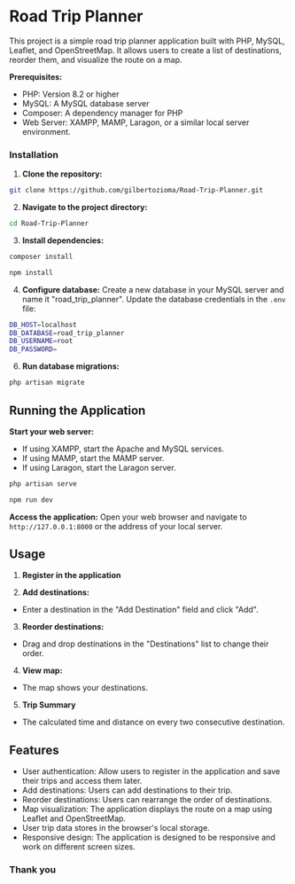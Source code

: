 # Road Trip Planner
This project is a simple road trip planner application built with PHP, MySQL, Leaflet, and OpenStreetMap. It allows users to create a list of destinations, reorder them, and visualize the route on a map.

**Prerequisites:**
- PHP: Version 8.2 or higher
- MySQL: A MySQL database server
- Composer: A dependency manager for PHP
- Web Server: XAMPP, MAMP, Laragon, or a similar local server environment.


### Installation
1. **Clone the repository:**
```bash
git clone https://github.com/gilbertozioma/Road-Trip-Planner.git
```

2. **Navigate to the project directory:**
```bash
cd Road-Trip-Planner
```

3. **Install dependencies:**
```bash
composer install
```
```bash
npm install
```
4. **Configure database:**
Create a new database in your MySQL server and name it "road_trip_planner".
Update the database credentials in the `.env` file:
```bash
DB_HOST=localhost
DB_DATABASE=road_trip_planner
DB_USERNAME=root
DB_PASSWORD=
```

6. **Run database migrations:**
```bash
php artisan migrate
```

## Running the Application

**Start your web server:**
- If using XAMPP, start the Apache and MySQL services.
- If using MAMP, start the MAMP server.
- If using Laragon, start the Laragon server.
```bash
php artisan serve
```
```bash
npm run dev
```

**Access the application:**
Open your web browser and navigate to `http://127.0.0.1:8000` or the address of your local server.

## Usage
1. **Register in the application**

2. **Add destinations:**
- Enter a destination in the "Add Destination" field and click "Add".

3. **Reorder destinations:**
- Drag and drop destinations in the "Destinations" list to change their order.

4. **View map:**
- The map shows your destinations.

5. **Trip Summary**
- The calculated time and distance on every two consecutive destination.


## Features
- User authentication: Allow users to register in the application and save their trips and access them later.
- Add destinations: Users can add destinations to their trip.
- Reorder destinations: Users can rearrange the order of destinations.
- Map visualization: The application displays the route on a map using Leaflet and OpenStreetMap.
- User trip data stores in the browser's local storage.
- Responsive design: The application is designed to be responsive and work on different screen sizes.

### Thank you
